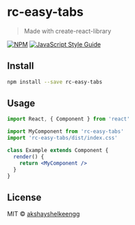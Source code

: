# rc-easy-tabs

> Made with create-react-library

[![NPM](https://img.shields.io/npm/v/rc-easy-tabs.svg)](https://www.npmjs.com/package/rc-easy-tabs) [![JavaScript Style Guide](https://img.shields.io/badge/code_style-standard-brightgreen.svg)](https://standardjs.com)

## Install

```bash
npm install --save rc-easy-tabs
```

## Usage

```jsx
import React, { Component } from 'react'

import MyComponent from 'rc-easy-tabs'
import 'rc-easy-tabs/dist/index.css'

class Example extends Component {
  render() {
    return <MyComponent />
  }
}
```

## License

MIT © [akshayshelkeengg](https://github.com/akshayshelkeengg)
